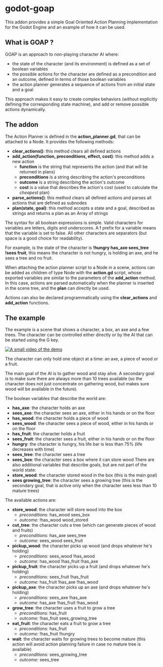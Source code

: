 # godot-goap

This addon provides a simple Goal Oriented Action Planning implementation for the Godot Engine and an example of how it can be used.

## What is GOAP ?

GOAP is an approach to non-playing character AI where:
* the state of the character (and its environment) is defined as a set of boolean variables
* the possible actions for the character are defined as a precondition and an outcome, defined in terms of those boolean variables
* the action planner generates a sequence of actions from an initial state and a goal

This approach makes it easy to create complex behaviors (without explicitly defining the corresponding state machine), and add or remove possible actions dynamically.

## The addon

The Action Planner is defined in the **action_planner.gd**, that can be attached to a Node. It provides the following methods:
* **clear_actions()**: this method clears all defined actions
* **add_action(function, preconditions, effect, cost)**: this method adds a new action
  * **function** is the string that represents the action (and that will be returned in plans)
  * **preconditions** is a string describing the action's preconditions
  * **outcome** is a string describing the action's outcome
  * **cost** is a value that describes the action's cost (used to calculate the *cheapest* plan)
* **parse_actions()**: this method clears all defined actions and parses all actions that are defined as subnodes
* **plan(state, goal)**: this method accepts a state and a goal, described as strings and returns a plan as an Array of strings

The syntax for all boolean expressions is simple. Valid characters for variables are letters, digits and underscores. A **!** prefix for a variable means that the variable is set to false. All other characters are separators (but space is a good choice for readability).

For example, is the state of the character is **!hungry has_axe sees_tree !sees fruit**, this means the character is not hungry, is holding an axe, and he sees a tree and no fruit.

When attaching the action planner script to a Node in a scene, actions can be added as children of type Node with the **action.gd** script, whose exported variables are similar to the parameters of the **add_action** method. In this case, actions are parsed automatically when the planner is inserted in the scene tree, and the **plan** can directly be used.

Actions can also be declared programmatically using the **clear_actions** and **add_action** functions. 

## The example

The example is a scene that shows a character, a box, an axe and a few trees. The character can be controlled either directly or by the AI that can be started using the G key.

[![A small video of the demo](https://img.youtube.com/vi/orQPfIlsfk4/0.jpg)](https://www.youtube.com/watch?v=orQPfIlsfk4)

The character can only hold one object at a time: an axe, a piece of wood or a fruit.

The main goal of the AI is to gather wood and stay alive. A secondary goal is to make sure there are always more than 10 trees available (so the character does not just concentrate on gathering wood, but makes sure wood will be available in the future).

The boolean variables that describe the world are:
* **has_axe**: the character holds an axe
* **sees_axe**: the character sees an axe, either in his hands or on the floor
* **has_wood**: the character holds a piece of wood
* **sees_wood**: the character sees a piece of wood, either in his hands or on the floor
* **has_fruit**: the character holds a fruit
* **sees_fruit**: the character sees a fruit, either in his hands or on the floor
* **hungry**: the character is hungry, his life bar is less than 75% (life decreases with time)
* **sees_tree**: the character sees a tree
* **sees_box**: the character sees a box where it can store wood
There are also additional variables that describe goals, but are not part of the world state:
* **store_wood**: the character stored wood in the box (this is the main goal)
* **sees growing_tree**: the character sees a growing tree (this is the secondary goal, that is active only when the character sees less than 10 mature trees)

The available actions are:
* **store_wood**: the character will store wood into the box
  * *preconditions:* has_wood sees_box
  * *outcome:* !has_wood wood_stored
* **cut_tree**: the character cuts a tree (which can generate pieces of wood and fruits)
  * *preconditions:* has_axe sees_tree
  * *outcome:* sees_wood sees_fruit
* **pickup_wood**: the character picks up wood (and drops whatever he's holding)
  * *preconditions:* sees_wood !has_wood
  * *outcome:* has_wood !has_fruit !has_axe
* **pickup_fruit**: the character picks up a fruit (and drops whatever he's holding)
  * *preconditions:* sees_fruit !has_fruit
  * *outcome:* has_fruit !has_axe !has_wood
* **pickup_axe**: the character picks up an axe (and drops whatever he's holding)
  * *preconditions:* sees_axe !has_axe
  * *outcome:* has_axe !has_fruit !has_wood
* **grow_tree**: the character uses a fruit to grow a tree
  * *preconditions:* has_fruit
  * *outcome:* !has_fruit sees_growing_tree
* **eat_fruit**: the character eats a fruit to grow a tree
  * *preconditions:* has_fruit
  * *outcome:* !has_fruit !hungry
* **wait**: the character waits for growing trees to become mature (this action will avoid action planning failure in case no mature tree is available)
  * *preconditions:* sees_growing_tree
  * *outcome:* sees_tree
